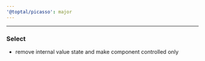 ```yaml
---
'@toptal/picasso': major
---
```


---

### Select

- remove internal value state and make component controlled only

